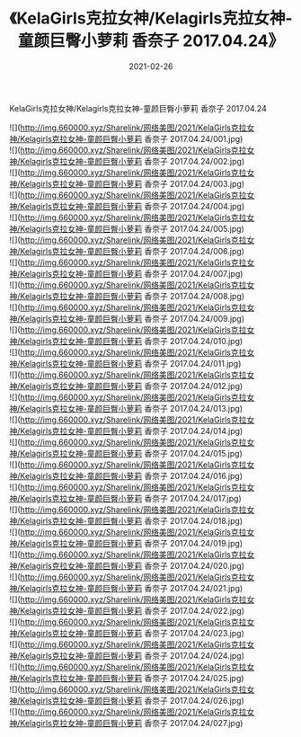 ﻿---
layout: post
title:  《KelaGirls克拉女神/Kelagirls克拉女神-童颜巨臀小萝莉 香奈子 2017.04.24》
date:   2021-02-26
img: http://img.660000.xyz/Sharelink/网络美图/2021/KelaGirls克拉女神/Kelagirls克拉女神-童颜巨臀小萝莉 香奈子 2017.04.24/000.jpg
categories: [美女, 清纯, 唯美]
---

KelaGirls克拉女神/Kelagirls克拉女神-童颜巨臀小萝莉 香奈子 2017.04.24

 ![](http://img.660000.xyz/Sharelink/网络美图/2021/KelaGirls克拉女神/Kelagirls克拉女神-童颜巨臀小萝莉 香奈子 2017.04.24/001.jpg) <br>![](http://img.660000.xyz/Sharelink/网络美图/2021/KelaGirls克拉女神/Kelagirls克拉女神-童颜巨臀小萝莉 香奈子 2017.04.24/002.jpg) <br>![](http://img.660000.xyz/Sharelink/网络美图/2021/KelaGirls克拉女神/Kelagirls克拉女神-童颜巨臀小萝莉 香奈子 2017.04.24/003.jpg) <br>![](http://img.660000.xyz/Sharelink/网络美图/2021/KelaGirls克拉女神/Kelagirls克拉女神-童颜巨臀小萝莉 香奈子 2017.04.24/004.jpg) <br>![](http://img.660000.xyz/Sharelink/网络美图/2021/KelaGirls克拉女神/Kelagirls克拉女神-童颜巨臀小萝莉 香奈子 2017.04.24/005.jpg) <br>![](http://img.660000.xyz/Sharelink/网络美图/2021/KelaGirls克拉女神/Kelagirls克拉女神-童颜巨臀小萝莉 香奈子 2017.04.24/006.jpg) <br>![](http://img.660000.xyz/Sharelink/网络美图/2021/KelaGirls克拉女神/Kelagirls克拉女神-童颜巨臀小萝莉 香奈子 2017.04.24/007.jpg) <br>![](http://img.660000.xyz/Sharelink/网络美图/2021/KelaGirls克拉女神/Kelagirls克拉女神-童颜巨臀小萝莉 香奈子 2017.04.24/008.jpg) <br>![](http://img.660000.xyz/Sharelink/网络美图/2021/KelaGirls克拉女神/Kelagirls克拉女神-童颜巨臀小萝莉 香奈子 2017.04.24/009.jpg) <br>![](http://img.660000.xyz/Sharelink/网络美图/2021/KelaGirls克拉女神/Kelagirls克拉女神-童颜巨臀小萝莉 香奈子 2017.04.24/010.jpg) <br>![](http://img.660000.xyz/Sharelink/网络美图/2021/KelaGirls克拉女神/Kelagirls克拉女神-童颜巨臀小萝莉 香奈子 2017.04.24/011.jpg) <br>![](http://img.660000.xyz/Sharelink/网络美图/2021/KelaGirls克拉女神/Kelagirls克拉女神-童颜巨臀小萝莉 香奈子 2017.04.24/012.jpg) <br>![](http://img.660000.xyz/Sharelink/网络美图/2021/KelaGirls克拉女神/Kelagirls克拉女神-童颜巨臀小萝莉 香奈子 2017.04.24/013.jpg) <br>![](http://img.660000.xyz/Sharelink/网络美图/2021/KelaGirls克拉女神/Kelagirls克拉女神-童颜巨臀小萝莉 香奈子 2017.04.24/014.jpg) <br>![](http://img.660000.xyz/Sharelink/网络美图/2021/KelaGirls克拉女神/Kelagirls克拉女神-童颜巨臀小萝莉 香奈子 2017.04.24/015.jpg) <br>![](http://img.660000.xyz/Sharelink/网络美图/2021/KelaGirls克拉女神/Kelagirls克拉女神-童颜巨臀小萝莉 香奈子 2017.04.24/016.jpg) <br>![](http://img.660000.xyz/Sharelink/网络美图/2021/KelaGirls克拉女神/Kelagirls克拉女神-童颜巨臀小萝莉 香奈子 2017.04.24/017.jpg) <br>![](http://img.660000.xyz/Sharelink/网络美图/2021/KelaGirls克拉女神/Kelagirls克拉女神-童颜巨臀小萝莉 香奈子 2017.04.24/018.jpg) <br>![](http://img.660000.xyz/Sharelink/网络美图/2021/KelaGirls克拉女神/Kelagirls克拉女神-童颜巨臀小萝莉 香奈子 2017.04.24/019.jpg) <br>![](http://img.660000.xyz/Sharelink/网络美图/2021/KelaGirls克拉女神/Kelagirls克拉女神-童颜巨臀小萝莉 香奈子 2017.04.24/020.jpg) <br>![](http://img.660000.xyz/Sharelink/网络美图/2021/KelaGirls克拉女神/Kelagirls克拉女神-童颜巨臀小萝莉 香奈子 2017.04.24/021.jpg) <br>![](http://img.660000.xyz/Sharelink/网络美图/2021/KelaGirls克拉女神/Kelagirls克拉女神-童颜巨臀小萝莉 香奈子 2017.04.24/022.jpg) <br>![](http://img.660000.xyz/Sharelink/网络美图/2021/KelaGirls克拉女神/Kelagirls克拉女神-童颜巨臀小萝莉 香奈子 2017.04.24/023.jpg) <br>![](http://img.660000.xyz/Sharelink/网络美图/2021/KelaGirls克拉女神/Kelagirls克拉女神-童颜巨臀小萝莉 香奈子 2017.04.24/024.jpg) <br>![](http://img.660000.xyz/Sharelink/网络美图/2021/KelaGirls克拉女神/Kelagirls克拉女神-童颜巨臀小萝莉 香奈子 2017.04.24/025.jpg) <br>![](http://img.660000.xyz/Sharelink/网络美图/2021/KelaGirls克拉女神/Kelagirls克拉女神-童颜巨臀小萝莉 香奈子 2017.04.24/026.jpg) <br>![](http://img.660000.xyz/Sharelink/网络美图/2021/KelaGirls克拉女神/Kelagirls克拉女神-童颜巨臀小萝莉 香奈子 2017.04.24/027.jpg) <br>